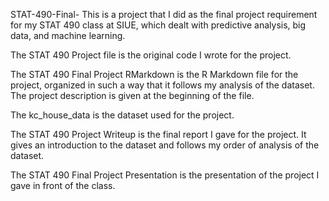 STAT-490-Final- 
This is a project that I did as the final project requirement for my STAT 490 class at SIUE, which dealt with predictive analysis, big data, and machine learning.

The STAT 490 Project file is the original code I wrote for the project.

The STAT 490 Final Project RMarkdown is the R Markdown file for the project, organized in such a way that it follows my analysis of the dataset. The project description is given at the beginning of the file.

The kc_house_data is the dataset used for the project.

The STAT 490 Project Writeup is the final report I gave for the project. It gives an introduction to the dataset and follows my order of analysis of the dataset.

The STAT 490 Final Project Presentation is the presentation of the project I gave in front of the class.
